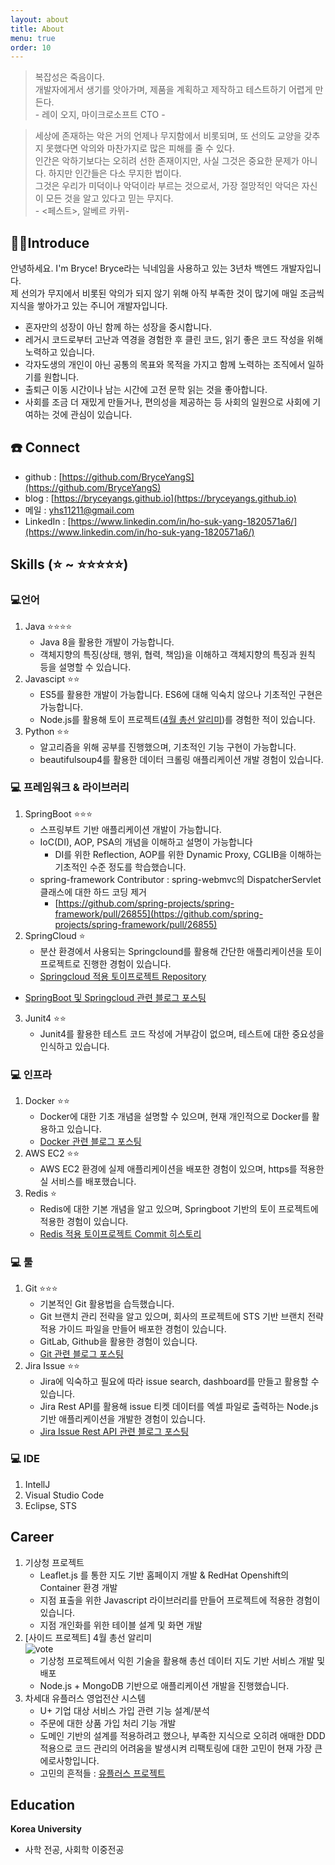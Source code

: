 ```yaml
---
layout: about
title: About
menu: true
order: 10
---
```


> 복잡성은 죽음이다.  
> 개발자에게서 생기를 앗아가며, 제품을 계획하고 제작하고 테스트하기 어렵게 만든다.  
> \- 레이 오지, 마이크로소프트 CTO -

> 세상에 존재하는 악은 거의 언제나 무지함에서 비롯되며, 또 선의도 교양을 갖추지 못했다면 악의와 마찬가지로 많은 피해를 줄 수 있다.  
> 인간은 악하기보다는 오히려 선한 존재이지만, 사실 그것은 중요한 문제가 아니다. 하지만 인간들은 다소 무지한 법이다.  
> 그것은 우리가 미덕이나 악덕이라 부르는 것으로서, 가장 절망적인 악덕은 자신이 모든 것을 알고 있다고 믿는 무지다.  
> \- <페스트>, 알베르 카뮈-

## 🙋🏻Introduce
안녕하세요. I'm Bryce! Bryce라는 닉네임을 사용하고 있는 3년차 백엔드 개발자입니다.  
제 선의가 무지에서 비롯된 악의가 되지 않기 위해 아직 부족한 것이 많기에 매일 조금씩 지식을 쌓아가고 있는 주니어 개발자입니다.  

- 혼자만의 성장이 아닌 함께 하는 성장을 중시합니다.
- 레거시 코드로부터 고난과 역경을 경험한 후 클린 코드, 읽기 좋은 코드 작성을 위해 노력하고 있습니다.
- 각자도생의 개인이 아닌 공통의 목표와 목적을 가지고 함께 노력하는 조직에서 일하기를 원합니다.
- 출퇴근 이동 시간이나 남는 시간에 고전 문학 읽는 것을 좋아합니다.
- 사회를 조금 더 재밌게 만들거나, 편의성을 제공하는 등 사회의 일원으로 사회에 기여하는 것에 관심이 있습니다.

## ☎️ Connect
- github : [https://github.com/BryceYangS](https://github.com/BryceYangS)
- blog : [https://bryceyangs.github.io](https://bryceyangs.github.io)
- 메일 : yhs11211@gmail.com
- LinkedIn : [https://www.linkedin.com/in/ho-suk-yang-1820571a6/](https://www.linkedin.com/in/ho-suk-yang-1820571a6/)

## Skills (⭐️ ~ ⭐️⭐️⭐️⭐️⭐️)
### 💻언어
   1. Java ⭐️⭐️⭐️⭐
      - Java 8을 활용한 개발이 가능합니다.
      - 객체지향의 특징(상태, 행위, 협력, 책임)을 이해하고 객체지향의 특징과 원칙 등을 설명할 수 있습니다.
   2. Javascipt ⭐️⭐️
      - ES5를 활용한 개발이 가능합니다. ES6에 대해 익숙치 않으나 기초적인 구현은 가능합니다.
      - Node.js를 활용해 토이 프로젝트([4월 총선 알리미](https://produce300.com))를 경험한 적이 있습니다.
   3. Python ⭐️⭐️
      - 알고리즘을 위해 공부를 진행했으며, 기초적인 기능 구현이 가능합니다.
      - beautifulsoup4를 활용한 데이터 크롤링 애플리케이션 개발 경험이 있습니다.

### 💻 프레임워크 & 라이브러리
   1. SpringBoot ⭐️⭐️⭐️
      - 스프링부트 기반 애플리케이션 개발이 가능합니다.
      - IoC(DI), AOP, PSA의 개념을 이해하고 설명이 가능합니다
         + DI를 위한 Reflection, AOP를 위한 Dynamic Proxy, CGLIB을 이해하는 기초적인 수준 정도를 학습했습니다.
      - spring-framework Contributor : spring-webmvc의 DispatcherServlet 클래스에 대한 하드 코딩 제거
         - [https://github.com/spring-projects/spring-framework/pull/26855](https://github.com/spring-projects/spring-framework/pull/26855)
   2. SpringCloud ⭐️
      - 분산 환경에서 사용되는 Springclound를 활용해 간단한 애플리케이션을 토이 프로젝트로 진행한 경험이 있습니다.
      - [Springcloud 적용 토이프로젝트 Repository](https://github.com/BryceYangS/bank)
      
   - [SpringBoot 및 Springcloud 관련 블로그 포스팅](https://bryceyangs.github.io/tag/study-springboot/)  
   
   3. Junit4 ⭐️⭐️
      - Junit4를 활용한 테스트 코드 작성에 거부감이 없으며, 테스트에 대한 중요성을 인식하고 있습니다.
   
### 💻 인프라
   1. Docker ⭐️⭐️
      - Docker에 대한 기초 개념을 설명할 수 있으며, 현재 개인적으로 Docker를 활용하고 있습니다.
      - [Docker 관련 블로그 포스팅](https://bryceyangs.github.io/tag/study-docker/)
   2. AWS EC2 ⭐️⭐️
      - AWS EC2 환경에 실제 애플리케이션을 배포한 경험이 있으며, https를 적용한 실 서비스를 배포했습니다.
   3. Redis ⭐
      - Redis에 대한 기본 개념을 알고 있으며, Springboot 기반의 토이 프로젝트에 적용한 경험이 있습니다.
      - [Redis 적용 토이프로젝트 Commit 히스토리](https://github.com/BryceYangS/produce300/commit/b4947c70c12c7226a09e69428a935d9467eeeef2)

### 💻 툴
   1. Git ⭐️⭐️⭐️
      - 기본적인 Git 활용법을 습득했습니다.
      - Git 브랜치 관리 전략을 알고 있으며, 회사의 프로젝트에 STS 기반 브랜치 전략 적용 가이드 파일을 만들어 배포한 경험이 있습니다.
      - GitLab, Github을 활용한 경험이 있습니다.
      - [Git 관련 블로그 포스팅](https://bryceyangs.github.io/tag/study-git/)
   2. Jira Issue ⭐️⭐️
      - Jira에 익숙하고 필요에 따라 issue search, dashboard를 만들고 활용할 수 있습니다.
      - Jira Rest API를 활용해 issue 티켓 데이터를 엑셀 파일로 출력하는 Node.js 기반 애플리케이션을 개발한 경험이 있습니다.
      - [Jira Issue Rest API 관련 블로그 포스팅](https://bryceyangs.github.io/study/2020/03/22/Jira-issue-%EC%A1%B0%ED%9A%8C-%EB%B0%8F-%EC%88%98%EC%A0%95/)

### 💻 IDE
   1. IntellJ
   2. Visual Studio Code
   3. Eclipse, STS


## Career
   1. 기상청 프로젝트
      - Leaflet.js 를 통한 지도 기반 홈페이지 개발 & RedHat Openshift의 Container 환경 개발
      - 지점 표출을 위한 Javascript 라이브러리를 만들어 프로젝트에 적용한 경험이 있습니다.
      - 지점 개인화를 위한 테이블 설계 및 화면 개발
   2. [사이드 프로젝트] 4월 총선 알리미  
     ![vote](/assets/img/build/8_Produce300_1.gif)  
      - 기상청 프로젝트에서 익힌 기술을 활용해 총선 데이터 지도 기반 서비스 개발 및 배포
      - Node.js + MongoDB 기반으로 애플리케이션 개발을 진행했습니다.
   3. 차세대 유플러스 영업전산 시스템
      - U+ 기업 대상 서비스 가입 관련 기능 설계/분석
      - 주문에 대한 상품 가입 처리 기능 개발
      - 도메인 기반의 설계를 적용하려고 했으나, 부족한 지식으로 오히려 애매한 DDD 적용으로 코드 관리의 어려움을 발생시켜 리팩토링에 대한 고민이 현재 가장 큰 에로사항입니다.
      - 고민의 흔적들 : [유플러스 프로젝트](/tag/projects-유플러스/)


## Education
**Korea University**
   - 사학 전공, 사회학 이중전공